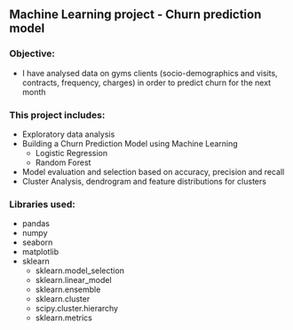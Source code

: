 ## Machine Learning project - Churn prediction model

### Objective: 
* I have analysed data on gyms clients (socio-demographics and visits, contracts, frequency, charges)  in order to predict churn for the next month

### This project includes:

- Exploratory data analysis
- Building a Churn Prediction Model using Machine Learning 
   - Logistic Regression
   - Random Forest
- Model evaluation and selection based on accuracy, precision and recall
- Cluster Analysis, dendrogram and feature distributions for clusters

### Libraries used:
- pandas
- numpy
- seaborn
- matplotlib
- sklearn
    - sklearn.model_selection
    - sklearn.linear_model
    - sklearn.ensemble
    - sklearn.cluster
    - scipy.cluster.hierarchy
    - sklearn.metrics
